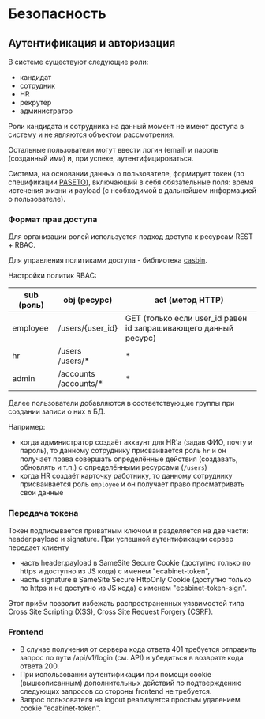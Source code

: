 # Безопасность


## Аутентификация и авторизация

В системе существуют следующие роли: 
- кандидат
- сотрудник
- HR
- рекрутер
- администратор

Роли кандидата и сотрудника на данный момент не имеют доступа в систему и не являются объектом рассмотрения.

Остальные пользователи могут ввести логин (email) и пароль (созданный ими) и, при успехе, аутентифицироваться.

Система, на основании данных о пользователе, формирует токен (по спецификации [PASETO](https://github.com/paseto-standard/paseto-spec)), включающий в себя обязательные поля: время истечения жизни и payload (с необходимой в дальнейшем информацией о пользователе).


### Формат прав доступа

Для организации ролей используется подход доступа к ресурсам REST + RBAC.

Для управления политиками доступа - библиотека [casbin](https://github.com/casbin/casbin).

Настройки политик RBAC:

| sub (роль) | obj (ресурс)              | act (метод HTTP)                                                |
|------------|---------------------------|-----------------------------------------------------------------|
| employee   | /users/{user_id}          | GET (только если user_id равен id запрашивающего данный ресурс) |
| hr         | /users<br/>/users/*       | *                                                               |
| admin      | /accounts<br/>/accounts/* | *                                                               |

Далее пользователи добавляются в соответствующие группы при создании записи о них в БД.

Например:
- когда администратор создаёт аккаунт для HR'а (задав ФИО, почту и пароль), то данному сотруднику присваивается роль `hr` и он получает права совершать определённые действия (создавать, обновлять и т.п.) с определёнными ресурсами (`/users`)
- когда HR создаёт карточку работнику, то данному сотруднику присваивается роль `employee` и он получает право просматривать свои данные


### Передача токена 
Токен подписывается приватным ключом и разделяется на две части: header.payload и signature. При успешной аутентификации сервер передает клиенту 
* часть header.payload в SameSite Secure Cookie (доступно только по https и доступно из JS кода) с именем "ecabinet-token",
* часть signature в SameSite Secure HttpOnly Cookie (доступно только по https и не доступно из JS кода) c именем "ecabinet-token-sign".

Этот приём позволит избежать распространенных уязвимостей типа Cross Site Scripting (XSS), Cross Site Request Forgery (CSRF).


### Frontend
* В случае получения от сервера кода ответа 401 требуется отправить запрос по пути /api/v1/login (см. API) и убедиться в возврате кода ответа 200.
* При использовании аутентификации при помощи cookie (вышеописанным) дополнительных действий по подтверждению следующих запросов со стороны frontend не требуется.
* Запрос пользователя на logout реализуется простым удалением cookie "ecabinet-token".
